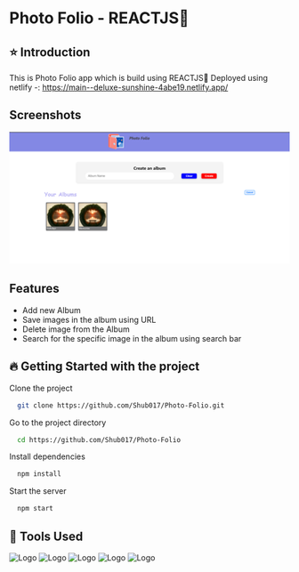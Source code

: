 
# Photo Folio - REACTJS🚀

## ⭐ Introduction 

This is Photo Folio app which is build using REACTJS🚀
Deployed using netlify -: https://main--deluxe-sunshine-4abe19.netlify.app/





## Screenshots

![App Screenshot](MarkDownImages/Screenshot1.png)


## Features

- Add new Album 
- Save images in the album using URL
- Delete image from the Album 
- Search for the specific image in the album using search bar





## 🔥 Getting Started with the project

Clone the project

```bash
  git clone https://github.com/Shub017/Photo-Folio.git
```

Go to the project directory

```bash
  cd https://github.com/Shub017/Photo-Folio
```

Install dependencies

```bash
  npm install
```

Start the server

```bash
  npm start
```


## 🔨 Tools Used
![Logo](https://camo.githubusercontent.com/bf4359e824cdb951a8af8661db0c8f4dddaee17306318ee8f018a4766991d79b/68747470733a2f2f696b2e696d6167656b69742e696f2f6761726261676576616c75652f676172626167652f746167732f52656163744a535f6e655f3931495a366e2e77656270)
![Logo](https://camo.githubusercontent.com/e56ca1eaaab376d28db9d2cc5f9b4764d97dfdc52235e5fe96d03f2e63d9550b/68747470733a2f2f7777772e77332e6f72672f68746d6c2f6c6f676f2f646f776e6c6f6164732f48544d4c355f4c6f676f5f3235362e706e67)
![Logo](https://camo.githubusercontent.com/c541c11ce18a7abaf63765b8dbbee0540892a73d54a6eedf616eec2d13937ce3/68747470733a2f2f6c6f676f6469782e636f6d2f6c6f676f2f3437303330392e706e67)
![Logo](https://camo.githubusercontent.com/16916aec71acffe56544e39810941905c8ee2c39ebec950faf1011bc9a4d715e/68747470733a2f2f75706c6f61642e77696b696d656469612e6f72672f77696b6970656469612f636f6d6d6f6e732f362f36612f4a6176615363726970742d6c6f676f2e706e67)
![Logo](https://camo.githubusercontent.com/a9a2d6bf2fca57ecf18a1f129bf6079370f1ceacc6997e873f25d1b4396195e9/68747470733a2f2f636f64652e76697375616c73747564696f2e636f6d2f6173736574732f6170706c652d746f7563682d69636f6e2e706e67)


